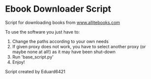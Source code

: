 # Ebook Downloader Script

Script for downloading books from www.allitebooks.com

To use the software you just have to:   
1) Change the paths according to your own needs
2) If given proxy does not work, you have to select another proxy (or maybe none at all!) as it may have been shut-down
3) Run 'base_script.py'
4) Enjoy!

Script created by Eduard6421
